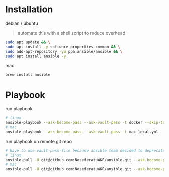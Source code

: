 # Installation

debian / ubuntu
>automate this with a shell script to reduce overhead
```bash
sudo apt update && \
sudo apt install -y software-properties-common && \
sudo add-apt-repository -yu ppa:ansible/ansible && \
sudo apt install ansible -y
```

mac
```bash
brew install ansible
```

# Playbook

run playbook
```bash
# linux
ansible-playbook --ask-become-pass --ask-vault-pass -t docker --skip-tags brew local.yml
# mac
ansible-playbook --ask-become-pass --ask-vault-pass -t mac local.yml
```

run playbook on remote git repo
```bash
# have to use vault-pass-file because ansible team decided to deprecate --ask-vault-pass on ansible-pull
# linux
ansible-pull -U git@github.com:NoseferatuWKF/ansible.git --ask-become-pass --vault-pass-file password --skip-tags brew
# mac
ansible-pull -U git@github.com:NoseferatuWKF/ansible.git --ask-become-pass --vault-pass-file password -t mac
```